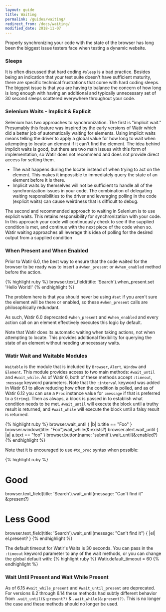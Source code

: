 ```yaml
---
layout: guide
title: Waiting
permalink: /guides/waiting/
redirect_from: /docs/waiting/
modified_date: 2018-11-07
---
```


Properly synchronizing your code with the state of the browser has long been the biggest issue testers face
when testing a dynamic website.

### Sleeps

It is often discussed that hard coding `#sleep` is a bad practice. 
Besides being an indication that your test suite doesn't have sufficient maturity, there are specific technical
frustrations that come with hard coding sleeps. The biggest issue is that you are having to balance the concern
of how long is long enough with having an additional and typically unnecessary set of 30 second sleeps 
scattered everywhere throughout your code.

### Selenium Waits - Implicit & Explicit

Selenium has two approaches to synchronization. The first is "implicit wait." Presumably this feature
was inspired by the early versions of Watir which did a better job of automatically waiting for elements. 
Using implicit waits
 means telling the driver to apply a global value for how long to wait when attempting to locate an element if
 it can't find the element. The idea behind implicit waits is good, but there are two main issues with this 
 form of implementation, so Watir does not recommend and does not provide direct access for setting them.
 
 * The wait happens during the locate instead of when trying to act on the element. This makes it impossible
 to immediately query the state of an element before it is there.
 * Implicit waits by themselves will not be sufficient to handle all of the synchronization issues in your code.
 The combination of delegating waiting responsibilities to the driver and leveraging polling in the code
  (explicit waits) can cause weirdness that is difficult to debug.

The second and recommended approach to waiting in Selenium is to use explicit waits. This retains responsibility
 for synchronization with your code. In this approach your code will continuously check to see if the supplied
 condition is met, and continue with the next piece of the code when so. Watir waiting approaches all leverage
 this idea of polling for the desired output from a supplied condition

### When Present and When Enabled

Prior to Watir 6.0, the best way to ensure that the code waited for the browser to be ready was to insert a 
`#when_present` or `#when_enabled` method before the action.

{% highlight ruby %}
browser.text_field(title: 'Search').when_present.set 'Hello World!'
{% endhighlight %}

The problem here is that you should never be using `#set` if you aren't sure the element will be there or
enabled, so these `#when_present` calls are philosophically redundant.

As such, Watir 6.0 deprecated `#when_present` and `#when_enabled` and every action call on an element
 effectively executes this logic by default.

Note that Watir does its automatic waiting when taking actions, not when attempting to locate. This provides
additional flexibility for querying the state of an element without needing unnecessary waits.

### Watir Wait and Waitable Modules

`Waitable` is the module that is included by `Browser`, `Alert`, `Window` and `Element`.
This module provides access to two main methods: `#wait_until` and `#wait_while`. As of Watir 6, both of these methods
accept `:timeout`, `:message` keyword parameters. Note that the `:interval` keyword was added in Watir 6.1 to 
allow reducing how often the condition is polled, and as of Watir 6.12 you can use a `Proc` instance value for 
`:message` if that is preferred to a `String`). Then as always, a block is passed in to establish what
condition needs to be met. `#wait_until` will execute the block until a truthy result is returned, and
`#wait_while` will execute the block until a falsy result is returned.

{% highlight ruby %}
browser.wait_until { |b| b.title == "Foo" }
browser.window(title: "Foo")wait_while(&:exists?)
browser.alert.wait_until { |a| a.text == "foo" }
browser.button(name: 'submit').wait_until(&:enabled?)
{% endhighlight %}

Note that it is encouraged to use `#to_proc` syntax when possible:

{% highlight ruby %}
# Good
browser.text_field(title: 'Search').wait_until(message: "Can't find it" &:present?)

# Less Good
browser.text_field(title: 'Search').wait_until(message: "Can't find it") { |el| el.present? }
{% endhighlight %}

The default timeout for Watir's Waits is 30 seconds. You can pass in the `:timeout` keyword parameter to 
any of the wait methods, or you can change the global default with:
{% highlight ruby %}
Watir.default_timeout = 60
{% endhighlight %}

### Wait Until Present and Wait While Present

As of 6.15 `#wait_while_present` and `#wait_until_present` are deprecated. For versions 6.2 through 6.14
these methods had subtly different behavior from `.wait_until(&:present?)` & `.wait_while(&:present?)`.
This is no longer the case and these methods should no longer be used.

